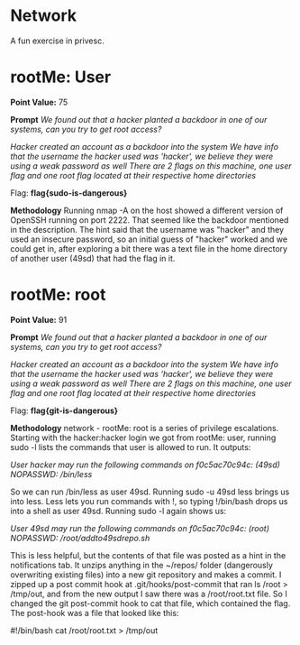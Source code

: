 # Network
A fun exercise in privesc.

# rootMe: User
**Point Value:** 75

**Prompt**
_We found out that a hacker planted a backdoor in one of our systems, can you try to get root access?_

_Hacker created an account as a backdoor into the system
We have info that the username the hacker used was 'hacker', we believe they were using a weak password as well There are 2 flags on this machine, one user flag and one root flag located at their respective home directories_


Flag: **flag{sudo-is-dangerous}**

**Methodology**
Running nmap -A on the host showed a different version of OpenSSH running on port 2222. That seemed like the backdoor mentioned in the description. The hint said that the username was "hacker" and they used an insecure password, so an initial guess of "hacker" worked and we could get in, after exploring a bit there was a text file in the home directory of another user (49sd) that had the flag in it.

# rootMe: root
**Point Value:** 91

**Prompt**
_We found out that a hacker planted a backdoor in one of our systems, can you try to get root access?_

_Hacker created an account as a backdoor into the system
We have info that the username the hacker used was 'hacker', we believe they were using a weak password as well There are 2 flags on this machine, one user flag and one root flag located at their respective home directories_


Flag: **flag{git-is-dangerous}**

**Methodology**
network - rootMe: root is a series of privilege escalations. Starting with the hacker:hacker login we got from rootMe: user, running sudo -l lists the commands that user is allowed to run. It outputs: 

_User hacker may run the following commands on f0c5ac70c94c:
    (49sd) NOPASSWD: /bin/less_

So we can run /bin/less as user 49sd. Running sudo -u 49sd less <any file> brings us into less. Less lets you run commands with !, so typing !/bin/bash drops us into a shell as user 49sd. Running sudo -l again shows us:
  
_User 49sd may run the following commands on f0c5ac70c94c:
    (root) NOPASSWD: /root/addto49sdrepo.sh_
  
This is less helpful, but the contents of that file was posted as a hint in the notifications tab. It unzips anything in the ~/repos/ folder (dangerously overwriting existing files) into a new git repository and makes a commit. I zipped up a post commit hook at .git/hooks/post-commit that ran ls /root > /tmp/out, and from the new output I saw there was a /root/root.txt file. So I changed the git post-commit hook to cat that file, which contained the flag.
The post-hook was a file that looked like this:
  
#!/bin/bash
cat /root/root.txt > /tmp/out
  
